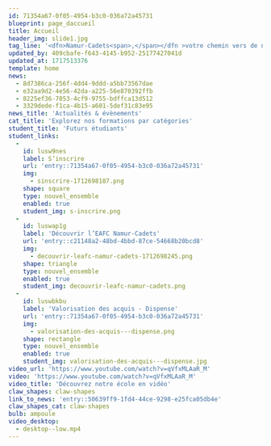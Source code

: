 ```yaml
---
id: 71354a67-0f05-4954-b3c0-036a72a45731
blueprint: page_daccueil
title: Accueil
header_img: slide1.jpg
tag_line: '<dfn>Namur-Cadets<span>,</span></dfn >votre chemin vers de nouveaux horizons'
updated_by: 409cbafe-f643-4145-b952-25177427041d
updated_at: 1717513376
template: home
news:
  - 8d7386ca-256f-4dd4-9ddd-a5bb73567dae
  - e32aa9d2-4e56-42da-a225-56e870392ffb
  - 8225ef36-7053-4cf9-9755-bdffca13d512
  - 3329dede-f1ca-4b15-a601-5def31c83e95
news_title: 'Actualités & évènements'
cat_title: 'Explorez nos formations par catégories'
student_title: 'Futurs étudiants'
student_links:
  -
    id: lusw9nes
    label: S’inscrire
    url: 'entry::71354a67-0f05-4954-b3c0-036a72a45731'
    img:
      - sinscrire-1712698187.png
    shape: square
    type: nouvel_ensemble
    enabled: true
    student_img: s-inscrire.png
  -
    id: luswap1g
    label: 'Découvrir l’EAFC Namur-Cadets'
    url: 'entry::c21148a2-48bd-4bbd-87ce-54668b20bcd8'
    img:
      - decouvrir-leafc-namur-cadets-1712698245.png
    shape: triangle
    type: nouvel_ensemble
    enabled: true
    student_img: decouvrir-leafc-namur-cadets.png
  -
    id: luswbkbu
    label: 'Valorisation des acquis - Dispense'
    url: 'entry::71354a67-0f05-4954-b3c0-036a72a45731'
    img:
      - valorisation-des-acquis---dispense.png
    shape: rectangle
    type: nouvel_ensemble
    enabled: true
    student_img: valorisation-des-acquis---dispense.jpg
video_url: 'https://www.youtube.com/watch?v=qVfxMLAaR_M'
video: 'https://www.youtube.com/watch?v=qVfxMLAaR_M'
video_title: 'Découvrez notre école en vidéo'
claw_shapes: claw-shapes
link_to_news: 'entry::50639ff9-1fd4-44ce-9298-e25fca05db4e'
claw_shapes_cat: claw-shapes
bulb: ampoule
video_desktop:
  - desktop--low.mp4
---
```

